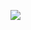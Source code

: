 <a href="https://t.me/G_Rthon"><img src="https://img.shields.io/badge/Join-Updates%20Channel-blue.svg?style=for-the-badge&logo=Telegram"></a>
